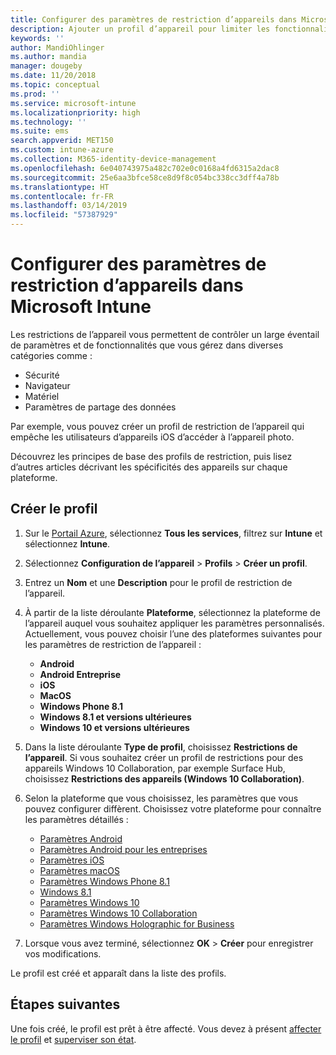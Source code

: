 ```yaml
---
title: Configurer des paramètres de restriction d’appareils dans Microsoft Intune - Azure | Microsoft Docs
description: Ajouter un profil d’appareil pour limiter les fonctionnalités sur les appareils Android, Mac OS, iOS, Windows Phone et Windows 10 dans Microsoft Intune
keywords: ''
author: MandiOhlinger
ms.author: mandia
manager: dougeby
ms.date: 11/20/2018
ms.topic: conceptual
ms.prod: ''
ms.service: microsoft-intune
ms.localizationpriority: high
ms.technology: ''
ms.suite: ems
search.appverid: MET150
ms.custom: intune-azure
ms.collection: M365-identity-device-management
ms.openlocfilehash: 6e040743975a482c702e0c0168a4fd6315a2dac8
ms.sourcegitcommit: 25e6aa3bfce58ce8d9f8c054bc338cc3dff4a78b
ms.translationtype: HT
ms.contentlocale: fr-FR
ms.lasthandoff: 03/14/2019
ms.locfileid: "57387929"
---
```

# <a name="configure-device-restriction-settings-in-microsoft-intune"></a>Configurer des paramètres de restriction d’appareils dans Microsoft Intune

Les restrictions de l’appareil vous permettent de contrôler un large éventail de paramètres et de fonctionnalités que vous gérez dans diverses catégories comme :
- Sécurité
- Navigateur
- Matériel
- Paramètres de partage des données

Par exemple, vous pouvez créer un profil de restriction de l’appareil qui empêche les utilisateurs d’appareils iOS d’accéder à l’appareil photo.

Découvrez les principes de base des profils de restriction, puis lisez d’autres articles décrivant les spécificités des appareils sur chaque plateforme.

## <a name="create-the-profile"></a>Créer le profil

1. Sur le [Portail Azure](https://portal.azure.com), sélectionnez **Tous les services**, filtrez sur **Intune** et sélectionnez **Intune**.
2. Sélectionnez **Configuration de l’appareil** > **Profils** > **Créer un profil**.
3. Entrez un **Nom** et une **Description** pour le profil de restriction de l’appareil.
4. À partir de la liste déroulante **Plateforme**, sélectionnez la plateforme de l’appareil auquel vous souhaitez appliquer les paramètres personnalisés. Actuellement, vous pouvez choisir l’une des plateformes suivantes pour les paramètres de restriction de l’appareil :

    - **Android**
    - **Android Entreprise**
    - **iOS**
    - **MacOS**
    - **Windows Phone 8.1**
    - **Windows 8.1 et versions ultérieures**
    - **Windows 10 et versions ultérieures**

5. Dans la liste déroulante **Type de profil**, choisissez **Restrictions de l’appareil**. Si vous souhaitez créer un profil de restrictions pour des appareils Windows 10 Collaboration, par exemple Surface Hub, choisissez **Restrictions des appareils (Windows 10 Collaboration)**.
6. Selon la plateforme que vous choisissez, les paramètres que vous pouvez configurer diffèrent. Choisissez votre plateforme pour connaître les paramètres détaillés :

    - [Paramètres Android](device-restrictions-android.md)
    - [Paramètres Android pour les entreprises](device-restrictions-android-for-work.md)
    - [Paramètres iOS](device-restrictions-ios.md)
    - [Paramètres macOS](device-restrictions-macos.md)
    - [Paramètres Windows Phone 8.1](device-restrictions-windows-phone-8-1.md)
    - [Windows 8.1](device-restrictions-windows-8-1.md)
    - [Paramètres Windows 10](device-restrictions-windows-10.md)
    - [Paramètres Windows 10 Collaboration](device-restrictions-windows-10-teams.md)
    - [Paramètres Windows Holographic for Business](device-restrictions-windows-holographic.md)

7. Lorsque vous avez terminé, sélectionnez **OK** > **Créer** pour enregistrer vos modifications.

Le profil est créé et apparaît dans la liste des profils.

## <a name="next-steps"></a>Étapes suivantes

Une fois créé, le profil est prêt à être affecté. Vous devez à présent [affecter le profil](device-profile-assign.md) et [superviser son état](device-profile-monitor.md).

<!--  Removing image as part of design review; retaining source until we known the disposition.

## Example of device restriction settings

In this high-level example, you'll create a device restriction policy that blocks the use of the built-in camera app on Android devices.

![How to disable the camera on Android devices](./media/disable-android-camera.png)

-->
